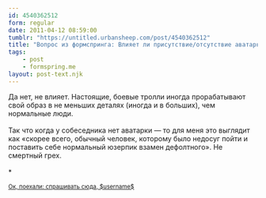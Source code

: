 ```yaml
---
id: 4540362512
form: regular
date: 2011-04-12 08:59:00
tumblr: "https://untitled.urbansheep.com/post/4540362512"
title: "Вопрос из формспринга: Влияет ли присутствие/отсутствие аватарки (юзерпика) на ваше предварительное мнение о юзере? Правда ли, что чаще всего «если нет аватарки — то тролль»?"
tags:
    - post
    - formspring.me
layout: post-text.njk
---
```


<p class="formspringmeAnswer">Да нет, не влияет. Настоящие, боевые тролли иногда прорабатывают свой образ в не меньших деталях (иногда и в больших), чем нормальные люди.<br/><br/>
Так что когда у собеседника нет аватарки — то для меня это выглядит как «скорее всего, обычный человек, которому было недосуг пойти и поставить себе нормальный юзерпик взамен дефолтного». Не смертный грех.<br/><br/>
*</p>

<p class="formspringmeFooter">
    <small><a href="http://www.formspring.me/urbansheep?utm_medium=social&amp;utm_source=tumblr&amp;utm_campaign=shareanswer">Ок, поехали: спрашивать сюда, $username$</a></small>
</p>

